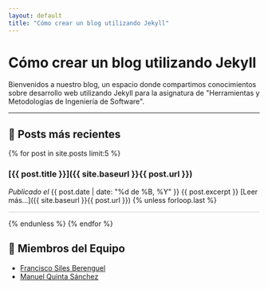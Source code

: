 ```yaml
---
layout: default
title: "Cómo crear un blog utilizando Jekyll"
---
```


# Cómo crear un blog utilizando Jekyll

Bienvenidos a nuestro blog, un espacio donde compartimos conocimientos sobre desarrollo web utilizando Jekyll para la asignatura de "Herramientas y Metodologías de Ingeniería de Software".

---

## 📌 Posts más recientes

{% for post in site.posts limit:5 %}
### [{{ post.title }}]({{ site.baseurl }}{{ post.url }})
*Publicado el* {{ post.date | date: "%d de %B, %Y" }}
{{ post.excerpt }}
[Leer más...]({{ site.baseurl }}{{ post.url }})
{% unless forloop.last %}<hr style="border: none; height: 0.5px; background-color: #ccc; margin: 15px 0;">{% endunless %}
{% endfor %}

## 👥 Miembros del Equipo

- <a href="{{ site.baseurl }}/miembros/francisco/">Francisco Siles Berenguel</a>
- <a href="{{ site.baseurl }}/miembros/manuel/">Manuel Quinta Sánchez</a>